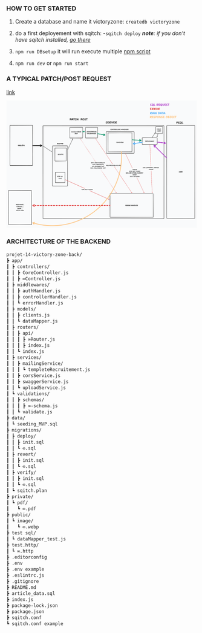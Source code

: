 ### HOW TO GET STARTED
1. Create a database and name it victoryzone:
  `createdb victoryzone`

1. do a first deployement with sqitch:
   -`sqitch deploy`
   ***note**: if you don't have sqitch installed, [go there](https://sqitch.org/download/)*

2. `npm run DBsetup` it will run execute multiple [npm script](package.json)

3. `npm run dev` or `npm run start`

### A TYPICAL PATCH/POST REQUEST
[link](https://www.tldraw.com/r/v2D9rhIZWkk2TkVAMoco_32?viewport=-570%2C-956%2C4476%2C3586&page=page%3A1VJK9HJJQwed-H5qkpveL)

![](./shapes.png)

### ARCHITECTURE OF THE BACKEND
```
projet-14-victory-zone-back/
┣ app/
┃ ┣ controllers/
┃ ┃ ┣ CoreController.js
┃ ┃ ┣ ∞Controller.js
┃ ┣ middlewares/
┃ ┃ ┣ authHandler.js
┃ ┃ ┣ controllerHandler.js
┃ ┃ ┗ errorHandler.js
┃ ┣ models/
┃ ┃ ┣ clients.js
┃ ┃ ┗ dataMapper.js
┃ ┣ routers/
┃ ┃ ┣ api/
┃ ┃ ┃ ┣ ∞Router.js
┃ ┃ ┃ ┣ index.js
┃ ┃ ┗ index.js
┃ ┣ services/
┃ ┃ ┣ mailingService/
┃ ┃ ┃ ┗ templeteRecruitement.js
┃ ┃ ┣ corsService.js
┃ ┃ ┣ swaggerService.js
┃ ┃ ┗ uploadService.js
┃ ┗ validations/
┃ ┃ ┣ schemas/
┃ ┃ ┃ ┣ ∞-schema.js
┃ ┃ ┗ validate.js
┣ data/
┃ ┗ seeding_MVP.sql
┣ migrations/
┃ ┣ deploy/
┃ ┃ ┣ init.sql
┃ ┃ ┗ ∞.sql
┃ ┣ revert/
┃ ┃ ┣ init.sql
┃ ┃ ┗ ∞.sql
┃ ┣ verify/
┃ ┃ ┣ init.sql
┃ ┃ ┗ ∞.sql
┃ ┗ sqitch.plan
┣ private/
┃ ┗ pdf/
┃   ┗ ∞.pdf
┣ public/
┃ ┗ image/
┃   ┗ ∞.webp
┣ test sql/
┃ ┗ dataMapper_test.js
┣ test.http/
┃ ┗ ∞.http
┣ .editorconfig
┣ .env
┣ .env example
┣ .eslintrc.js
┣ .gitignore
┣ README.md
┣ article_data.sql
┣ index.js
┣ package-lock.json
┣ package.json
┣ sqitch.conf
┗ sqitch.conf example
```
